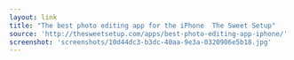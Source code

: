 ```yaml
---
layout: link
title: "The best photo editing app for the iPhone  The Sweet Setup"
source: 'http://thesweetsetup.com/apps/best-photo-editing-app-iphone/'
screenshot: 'screenshots/10d44dc3-b3dc-40aa-9e3a-0320906e5b18.jpg'
---
```


